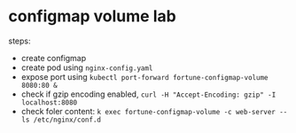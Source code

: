 # configmap volume lab
steps:
- create configmap
- create pod using `nginx-config.yaml`
- expose port using `kubectl port-forward fortune-configmap-volume 8080:80 &`
- check if gzip encoding enabled, `curl -H "Accept-Encoding: gzip" -I localhost:8080`
- check foler content: `k exec fortune-configmap-volume -c web-server -- ls /etc/nginx/conf.d`